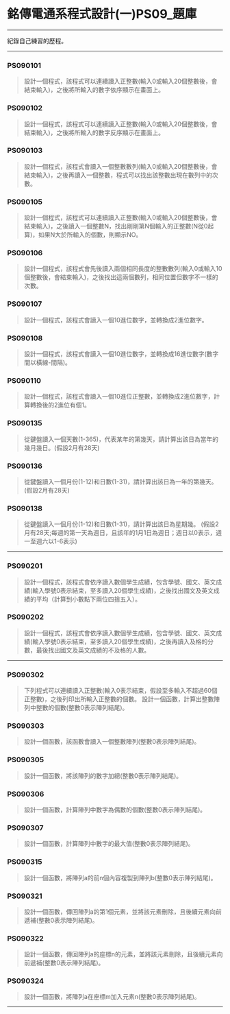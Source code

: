 # 銘傳電通系程式設計(一)PS09_題庫
----

紀錄自己練習的歷程。

----
### PS090101
> 設計一個程式，該程式可以連續讀入正整數(輸入0或輸入20個整數後，會結束輸入)，之後將所輸入的數字依序顯示在畫面上。

### PS090102
> 設計一個程式，該程式可以連續讀入正整數(輸入0或輸入20個整數後，會結束輸入)，之後將所輸入的數字反序顯示在畫面上。

### PS090103
> 設計一個程式，該程式會讀入一個整數數列(輸入0或輸入20個整數後，會結束輸入)，之後再讀入一個整數，程式可以找出該整數出現在數列中的次數。

### PS090105
> 設計一個程式，該程式可以連續讀入正整數(輸入0或輸入20個整數後，會結束輸入)，之後讀入一個整數N，找出剛剛第N個輸入的正整數(N從0起算)，如果N大於所輸入的個數，則顯示NO。

### PS090106
> 設計一個程式，該程式會先後讀入兩個相同長度的整數數列(輸入0或輸入10個整數後，會結束輸入)，之後找出這兩個數列，相同位置但數字不一樣的次數。

### PS090107
> 設計一個程式，該程式會讀入一個10進位數字，並轉換成2進位數字。

### PS090108
> 設計一個程式，該程式會讀入一個10進位數字，並轉換成16進位數字(數字間以橫線-間隔)。

### PS090110
> 設計一個程式，該程式會讀入一個10進位正整數，並轉換成2進位數字，計算轉換後的2進位有個1。

### PS090135
> 從鍵盤讀入一個天數(1-365)，代表某年的第幾天，請計算出該日為當年的幾月幾日。(假設2月有28天)

### PS090136
> 從鍵盤讀入一個月份(1-12)和日數(1-31)，請計算出該日為一年的第幾天。(假設2月有28天)

### PS090138
> 從鍵盤讀入一個月份(1-12)和日數(1-31)，請計算出該日為星期幾。 
(假設2月有28天;每週的第一天為週日，且該年的1月1日為週日；週日以0表示，週一至週六以1-6表示)

----

### PS090201
> 設計一個程式，該程式會依序讀入數個學生成績，包含學號、國文、英文成績(輸入學號0表示結束，至多讀入20個學生成績)，之後找出國文及英文成績的平均（計算到小數點下兩位四捨五入）。

### PS090202
> 設計一個程式，該程式會依序讀入數個學生成績，包含學號、國文、英文成績(輸入學號0表示結束，至多讀入20個學生成績)，之後再讀入及格的分數，最後找出國文及英文成績的不及格的人數。

----

### PS090302
> 下列程式可以連續讀入正整數(輸入0表示結束，假設至多輸入不超過60個正整數)，之後列印出所輸入正整數的個數。
設計一個函數，計算出整數陣列中整數的個數(整數0表示陣列結尾)。

### PS090303
> 設計一個函數，該函數會讀入一個整數陣列(整數0表示陣列結尾)。

### PS090305
> 設計一個函數，將該陣列的數字加總(整數0表示陣列結尾)。

### PS090306
> 設計一個函數，計算陣列中數字為偶數的個數(整數0表示陣列結尾)。

### PS090307
> 設計一個函數，計算陣列中數字的最大值(整數0表示陣列結尾)。

### PS090315
> 設計一個函數，將陣列a的前n個內容複製到陣列b(整數0表示陣列結尾)。

### PS090321
> 設計一個函數，傳回陣列a的第1個元素，並將該元素刪除，且後續元素向前遞補(整數0表示陣列結尾)。

### PS090322
> 設計一個函數，傳回陣列a的座標n的元素，並將該元素刪除，且後續元素向前遞補(整數0表示陣列結尾)。

### PS090324
> 設計一個函數，將陣列a在座標m加入元素n(整數0表示陣列結尾)。

----

